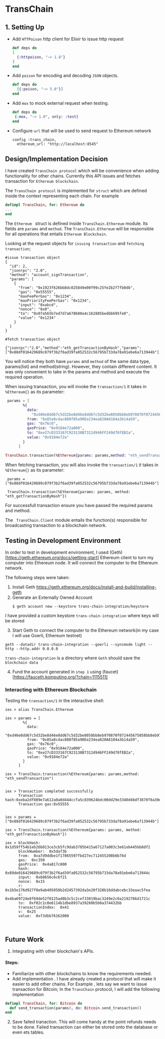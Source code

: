 # TransChain

## 1. Setting Up
- Add `HTTPoison` http client for Elixir to issue http request
    ```elixir
   def deps do
    [
      {:httpoison, "~> 1.8"}
    ]
   end
    ```

- Add `poison` for encoding and decoding `JSON` objects.

    ```elixir
    def deps do
      [{:poison, "~> 5.0"}]
    end
    ```

- Add `mox` to mock external request when testing.

   ```elixir
   def deps do
    {:mox, "~> 1.0", only: :test}
   end
   ```
- Configure `url` that will be used to send request to Ethereum network

    ```
    config :trans_chain,
      ethereum_url: "http://localhost:8545"
    ```

## Design/Implementation Decision
I have created `TransChain protocol` which will be convenience when adding functionality for other chains. Currently this API issues and fetches transaction for `Ethereum blockchain`.

The `TransChain protocol` is implemented for `struct` which are defined inside the context representing each chain. For example 

```elixir
defimpl TransChain, for: Ethereum do
...
end
```
The `Ethereum ` struct is defined inside `TransChain.Ethereum` module. Its fields are `params` and `method`. The  `TransChain.Ethereum` will be responsible for all operations that entails `Ethereum Blockchain`.

Looking at the request objects for `issuing transaction` and `fetching transaction`;

```
#issue transaction object
{
  "id": 2,
  "jsonrpc": "2.0",
  "method": "account_signTransaction",
  "params": [
    {
      "from": "0x1923f626bb8dc025849e00f99c25fe2b2f7fb0db",
      "gas": "0x55555",
      "maxFeePerGas": "0x1234",
      "maxPriorityFeePerGas": "0x1234",
      "input": "0xabcd",
      "nonce": "0x0",
      "to": "0x07a565b7ed7d7a678680a4c162885bedbb695fe0",
      "value": "0x1234"
    }
  ]
}
```

```
#fetch transaction object

{"jsonrpc":"2.0","method":"eth_getTransactionByHash","params":["0x88df016429689c079f3b2f6ad39fa052532c56795b733da78a91ebe6a713944b"],"id":1}
```
You will notice they both have `params` and `method` of the same data type, params(list) and method(string). However, they contain different content. It was only convenient to take in the params and method and execute the required operation.

When issuing transaction, you will invoke the `transaction/1` it takes in `%Ethereum{}` as its parameter:

```elixir
 params = [
        %{
          data:
            "0xd46e8dd67c5d32be8d46e8dd67c5d32be8058bb8eb970870f072445675058bb8eb970870f072445675",
          from: "0x85a8c4ac888f85a90Ee234ea820A8184a3b14a59",
          gas: "0x76c0",
          gasPrice: "0x9184e72a000",
          to: "0xe27cD333167C923138B7312d946FF249d70fEB2a",
          value: "0x9184e72a"
        }
      ]

TransChain.transaction(%Ethereum{params: params,method: "eth_sendTransaction")
```

When fetching transaction, you will also invoke the `transaction/1` it takes in `%Ethereum{}` as its parameter:

```
 params = ["0x88df016429689c079f3b2f6ad39fa052532c56795b733da78a91ebe6a713944b"]

 TransChain.transaction(%Ethereum{params: params, method: "eth_getTransactionByHash"})
```
For successfull transaction ensure you have passed the required params and method. 

The ` TransChain.Client` module entails the function(s) responsible for broadcasting transaction to a blockchain network.

## Testing in Development Environment

In order to test in development environment, I used (Geth)[https://geth.ethereum.org/docs/getting-start] Ethereum client to turn my computer into Ethereum node. It will connect the computer to the Ethereum network.

The following steps were taken:
1. Install Geth https://geth.ethereum.org/docs/install-and-build/installing-geth
2. Generate an Externally Owned Account 
    ```
    $ geth account new --keystore trans-chain-integration/keystore

    ```
 I have provided a custom keystore `trans-chain-integration` where keys will be stored

 3. Start Geth to connect the computer to the Ethereum network(in my case I will use Goerli, Ethereum testnet)

 ```
 geth --datadir trans-chain-integration --goerli --syncmode light --http --http.addr 0.0.0.0

 ```
 `trans-chain-integration` is a directory where `Geth` should save the `blockchain data`

 4. Fund the account generated in `step 1` using (faucet)[https://fauceth.komputing.org/?chain=1115511]
 

### Interacting with Ethereum Blockchain

Testing the `transaction/1` in the interactive shell:

```
iex > alias TransChain.Ethereum

iex > params = [
        %{
          data:
            "0xd46e8dd67c5d32be8d46e8dd67c5d32be8058bb8eb970870f072445675058bb8eb970870f072445675",
          from: "0x85a8c4ac888f85a90Ee234ea820A8184a3b14a59",
          gas: "0x76c0",
          gasPrice: "0x9184e72a000",
          to: "0xe27cD333167C923138B7312d946FF249d70fEB2a",
          value: "0x9184e72a"
        }
      ]

iex > TransChain.transaction(%Ethereum{params: params,method: "eth_sendTransaction")


iex > Transaction completed successfully
      Transaction hash:0xeba2df809e7a612a0a0d444ccfa5c839624bdc00dd29e3340d46df3870f8a30e
      Transaction gas:0x55555


iex > params = ["0x88df016429689c079f3b2f6ad39fa052532c56795b733da78a91ebe6a713944b"]

iex > TransChain.transaction(%Ethereum{params: params, method: "eth_getTransactionByHash"})

iex > blockHash:  0x1d59ff54b1eb26b013ce3cb5fc9dab3705b415a67127a003c3e61eb445bb8df2
      blockNumber:  0x5daf3b
      from:  0xa7d9ddbe1f17865597fbd27ec712455208b6b76d
      gas:  0xc350
      gasPrice:  0x4a817c800
      hash:  0x89de016429689c079f3b2f6ad39fa052532c56795b733da78a91ebe6a713944c
      input:  0x68656c6c6f21
      nonce:  0x15
      r:  0x1b5e176d927f8e9ab405058b2d2457392da3e20f328b16ddabcebc33eaac5fea
      s:  0x4ba69724e8f69de52f0125ad8b3c5c2cef33019bac3249e2c0a2192766d1721c
      to:  0xf02c1c8e6114b1dbe8937a39260b5b0a374432bb
      transactionIndex:  0x41
      v:  0x25
      value:  0xf3dbb76162000



```

## Future Work
1. Integrating with other blockchain's APIs. 
  
#### Steps:
- Familiarize with other blockchains to know the requirements needed.
- Add implementation . I have already created a protocol that will make it easier to add other chains. 
For Example , lets say we want to issue transaction for Bitcoin;
In the `TransChain` protocol, I will add the following implementation

```elixir
defimpl TransChain, for: Bitcoin do
  def send_transaction(params), do: Bitcoin.send_transaction()
end

```

2. Save failed tranaction. This will come handy at the point refunds needs to be done.
  Failed transaction can either be stored onto the database or even ets tables.